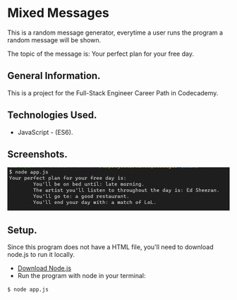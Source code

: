 # Mixed Messages

This is a random message generator, everytime a user runs the program a random message will be shown.

The topic of the message is: Your perfect plan for your free day.

## General Information.

This is a project for the Full-Stack Engineer Career Path in Codecademy.

## Technologies Used.

- JavaScript - (ES6).

## Screenshots.

![Program Output](./img/mixed_messages_output.png "Program output")

## Setup.

Since this program does not have a HTML file, you'll need to download node.js to run it locally.

- [Download Node.js](https://nodejs.org/es/download/)
- Run the program with node in your terminal:

```
$ node app.js
```
